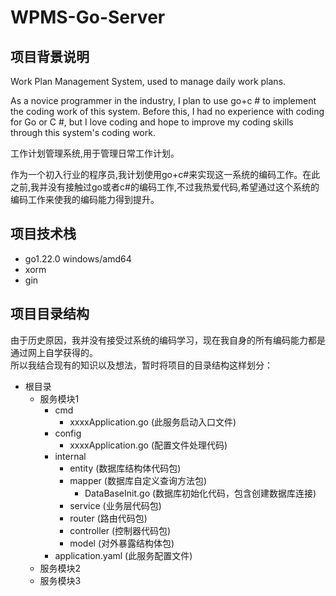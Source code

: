 # WPMS-Go-Server

## 项目背景说明

Work Plan Management System, used to manage daily work plans.  

As a novice programmer in the industry, I plan to use go+c # to implement the coding work of this system. Before this, I had no experience with coding for Go or C #, but I love coding and hope to improve my coding skills through this system's coding work.

﻿工作计划管理系统,用于管理日常工作计划。  

作为一个初入行业的程序员,我计划使用go+c#来实现这一系统的编码工作。在此之前,我并没有接触过go或者c#的编码工作,不过我热爱代码,希望通过这个系统的编码工作来使我的编码能力得到提升。


## 项目技术栈
- go1.22.0 windows/amd64  
- xorm  
- gin

## 项目目录结构
由于历史原因，我并没有接受过系统的编码学习，现在我自身的所有编码能力都是通过网上自学获得的。  
所以我结合现有的知识以及想法，暂时将项目的目录结构这样划分：  
- 根目录  
    - 服务模块1  
        - cmd
           - xxxxApplication.go (此服务启动入口文件)
        - config 
           - xxxxApplication.go (配置文件处理代码)
        - internal
           - entity (数据库结构体代码包)
           - mapper (数据库自定义查询方法包)
              - DataBaseInit.go (数据库初始化代码，包含创建数据库连接)
           - service (业务层代码包)
           - router (路由代码包)
           - controller (控制器代码包)
           - model (对外暴露结构体包)
        - application.yaml (此服务配置文件)
    - 服务模块2  
    - 服务模块3
